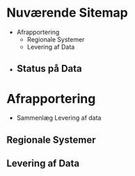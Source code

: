 
# Nuværende Sitemap

- Afrapportering
	- Regionale Systemer
	- Levering af Data
- Status på Data
	- 


# Afrapportering
- Sammenlæg Levering af data
## Regionale Systemer

## Levering af Data
